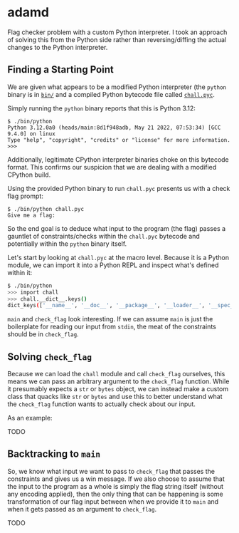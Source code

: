 # adamd

Flag checker problem with a custom Python interpreter. I took an approach of solving this from the Python side rather than reversing/diffing the actual changes to the Python interpreter.

## Finding a Starting Point

We are given what appears to be a modified Python interpreter (the `python` binary is in [`bin/`](bin/) and a compiled Python bytecode file called [`chall.pyc`](chall.pyc).

Simply running the `python` binary reports that this is Python 3.12:

```
$ ./bin/python
Python 3.12.0a0 (heads/main:8d1f948adb, May 21 2022, 07:53:34) [GCC 9.4.0] on linux
Type "help", "copyright", "credits" or "license" for more information.
>>>
```

Additionally, legitimate CPython interpreter binaries choke on this bytecode format. This confirms our suspicion that we are dealing with a modified CPython build.

Using the provided Python binary to run `chall.pyc` presents us with a check flag prompt:

```
$ ./bin/python chall.pyc
Give me a flag:
```

So the end goal is to deduce what input to the program (the flag) passes a gauntlet of constraints/checks within the `chall.pyc` bytecode and potentially within the `python` binary itself.

Let's start by looking at `chall.pyc` at the macro level. Because it is a Python module, we can import it into a Python REPL and inspect what's defined within it:

```sh
$ ./bin/python
>>> import chall
>>> chall.__dict__.keys()
dict_keys(['__name__', '__doc__', '__package__', '__loader__', '__spec__', '__file__', '__cached__', '__builtins__', 'check_flag', 'main'])
```

`main` and `check_flag` look interesting. If we can assume `main` is just the boilerplate for reading our input from `stdin`, the meat of the constraints should be in `check_flag`.

## Solving `check_flag`

Because we can load the `chall` module and call `check_flag` ourselves, this means we can pass an arbitrary argument to the `check_flag` function. While it presumably expects a `str` or `bytes` object, we can instead make a custom class that quacks like `str` or `bytes` and use this to better understand what the `check_flag` function wants to actually check about our input.

As an example:

TODO

## Backtracking to `main`

So, we know what input we want to pass to `check_flag` that passes the constraints and gives us a win message. If we also choose to assume that the input to the program as a whole is simply the flag string itself (without any encoding applied), then the only thing that can be happening is some transformation of our flag input between when we provide it to `main` and when it gets passed as an argument to `check_flag`.

TODO
